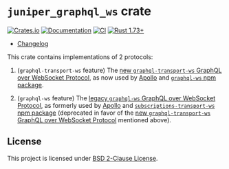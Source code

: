 `juniper_graphql_ws` crate
==========================

[![Crates.io](https://img.shields.io/crates/v/juniper_graphql_ws.svg?maxAge=2592000)](https://crates.io/crates/juniper_graphql_ws)
[![Documentation](https://docs.rs/juniper_graphql_ws/badge.svg)](https://docs.rs/juniper_graphql_ws)
[![CI](https://github.com/graphql-rust/juniper/workflows/CI/badge.svg?branch=master "CI")](https://github.com/graphql-rust/juniper/actions?query=workflow%3ACI+branch%3Amaster)
[![Rust 1.73+](https://img.shields.io/badge/rustc-1.73+-lightgray.svg "Rust 1.73+")](https://blog.rust-lang.org/2023/10/05/Rust-1.73.0.html)

- [Changelog](https://github.com/graphql-rust/juniper/blob/juniper_graphql_ws-v0.4.0/juniper_graphql_ws/CHANGELOG.md)

This crate contains implementations of 2 protocols:

1. (`graphql-transport-ws` feature) The [new `graphql-transport-ws` GraphQL over WebSocket Protocol][new], as now used by [Apollo] and [`graphql-ws` npm package].

2. (`graphql-ws` feature) The [legacy `graphql-ws` GraphQL over WebSocket Protocol][old], as formerly used by [Apollo] and [`subscriptions-transport-ws` npm package] (deprecated in favor of the [new `graphql-transport-ws` GraphQL over WebSocket Protocol][new] mentioned above).




## License

This project is licensed under [BSD 2-Clause License](https://github.com/graphql-rust/juniper/blob/juniper_graphql_ws-v0.4.0/juniper_graphql_ws/LICENSE).




[`graphql-ws` npm package]: https://npmjs.com/package/graphql-ws
[`subscriptions-transport-ws` npm package]: https://npmjs.com/package/subscriptions-transport-ws
[Apollo]: https://www.apollographql.com
[new]: https://github.com/enisdenjo/graphql-ws/blob/v5.14.0/PROTOCOL.md
[old]: https://github.com/apollographql/subscriptions-transport-ws/blob/v0.11.0/PROTOCOL.md
